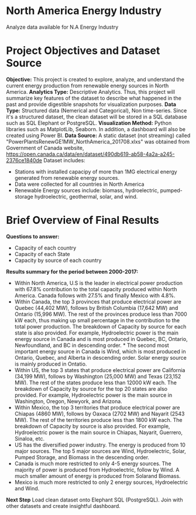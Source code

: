 # North America Energy Industry
 Analyze data available for N.A Energy Industry

# Project Objectives and Dataset Source

**Objective:** This project is created to explore, analyze, and understand the current energy production from renewable energy sources in North America.
**Analytics Type:** Descriptive Analytics. Thus, this project will summarize key features of the dataset to describe what happened in the past and provide digestible snapshots for visualization purposes.
**Data Type:** Structured data (Nemerical and Categorical), Non time-series. Since it's a structured dataset, the clean dataset will be stored in a SQL database such as SQL Elephant or PostgreSQL.
**Visualization Method:** Python libraries such as MatplotLib, Seaborn. In addition, a dashboard will also be created using Power BI.
**Data Source:** A static dataset (not streaming) called "PowerPlantsRenewGE1MW_NorthAmerica_201708.xlxs" was obtained from Government of Canada website, https://open.canada.ca/data/en/dataset/490db619-ab58-4a2a-a245-2376ce1840de
Dataset includes:
*   Stations with installed capacipy of more than 1MG electrical energy generated from renewable energy sources.
*   Data were collected for all countries in North America
*   Renewable Energy sources include: biomass, hydroelectric, pumped-storage hydroelectric, geothermal, solar, and wind.

# Brief Overview of Final Results

**Questions to answer:**

* Capacity of each country
* Capacity of each State
* Capacity by source of each country

**Results summary for the period between 2000-2017:**

* Within North America, U.S is the leader in electrical power production with 67.8% contribution to the total capacity produced within North America. Canada follows with 27.5% and finally Mexico with 4.8%.
* Within Canada, the top 3 provinces that produce electrical power are Quebec (44,402 MW), follows by British Columbia (17,642 MW) and Ontario (15,996 MW). The rest of the provinces produce less than 7000 kW each, thus making up small percentage in the contribution to the total power production. The breakdown of Capacity by source for each state is also provided. For example, Hydroelectric power is the main energy source in Canada and is most produced in Quebec, BC, Ontario, Newfoundland, and BC in descending order. * The second most important energy source in Canada is Wind, which is most produced in Ontario, Quebec, and Alberta in descending order. Solar energy source is mainly produced in Ontatio.
* Within US, the top 3 states that produce electrical power are California (34,199 MW), follows by Washington (25,000 MW) and Texas (23,152 MW). The rest of the states produce less than 12000 kW each. The breakdown of Capacity by source for the top 20 states are also provided. For example, Hydroelectric power is the main source in Washington, Oregon, Newyork, and Arizona.
* Within Mexico, the top 3 territories that produce electrical power are Chiapas (4860 MW), follows by Oaxaca (2702 MW) and Nayarit (2543 MW). The rest of the territories produce less than 1800 kW each. The breakdown of Capacity by source is also provided. For example, Hydroelectric power is the main source in Chiapas, Nayarit, Guerrero, Sinaloa, etc.
* US has the diversified power industry. The energy is produced from 10 major sources. The top 5 major sources are Wind, Hydroelectric, Solar, Pumped Storage, and Biomass in the descending order.
* Canada is much more restricted to only 4-5 energy sources. The majority of power is produced from Hydroelectric, follow by Wind. A much smaller amount of energy is produced from Solarand Biomass.
* Mexico is much more restricted to only 2 energy sources, Hydroelectric and Wind.

**Next Step**
Load clean dataset onto Elephant SQL (PostgreSQL).
Join with other datasets and create insightful dashboard.
